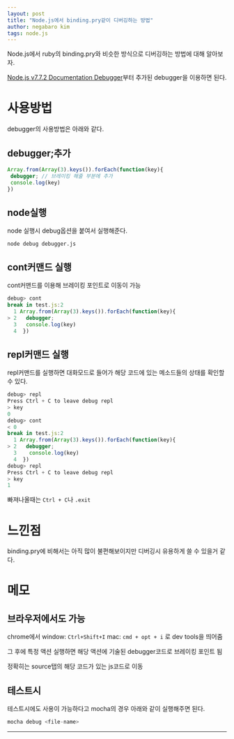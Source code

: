 ```yaml
---
layout: post
title: "Node.js에서 binding.pry같이 디버깅하는 방법"
author: negabaro kim
tags: node.js
---
```


Node.js에서 ruby의 binding.pry와 비슷한 방식으로 디버깅하는 방법에 대해 알아보자.

[Node.js v7.7.2 Documentation Debugger]부터 추가된 debugger을 이용하면 된다.


# 사용방법

debugger의 사용방법은 아래와 같다.

## debugger;추가

```js
Array.from(Array(3).keys()).forEach(function(key){
 debugger; // 브레이킹 해줄 부분에 추가
 console.log(key)
})
```

## node실행

node 실행시 debug옵션을 붙여서 실행해준다.

`node debug debugger.js`


## cont커맨드 실행


cont커맨드를 이용해 브레이킹 포인트로 이동이 가능

```js
debug> cont
break in test.js:2
  1 Array.from(Array(3).keys()).forEach(function(key){
> 2   debugger;
  3   console.log(key)
  4  })
```

## repl커맨드 실행

repl커맨드를 실행하면 대화모드로 들어가 해당 코드에 있는 메소드들의 상태를 확인할 수 있다.

```js
debug> repl
Press Ctrl + C to leave debug repl
> key
0
debug> cont
< 0
break in test.js:2
  1 Array.from(Array(3).keys()).forEach(function(key){
> 2   debugger;
  3    console.log(key)
  4  })
debug> repl
Press Ctrl + C to leave debug repl
> key
1
```

빠져나올때는 `Ctrl + C`나 `.exit`

# 느낀점

binding.pry에 비해서는 아직 많이 불편해보이지만 디버깅시 유용하게 쓸 수 있을거 같다.

# 메모

## 브라우저에서도 가능

chrome에서 
window: `Ctrl+Shift+I` mac: `cmd + opt + i` 로 dev tools을 띄어줌

그 후에 특정 액션 실행하면 해당 액션에 기술된 debugger코드로 브레이킹 포인트 됨

정확히는 source탭의 해당 코드가 있는 js코드로 이동





## 테스트시

테스트시에도 사용이 가능하다고
mocha의 경우 아래와 같이 실행해주면 된다.

```js
mocha debug <file-name>
```



---

[Node.js v7.7.2 Documentation Debugger]: https://nodejs.org/api/debugger.html

[Link]: https://qiita.com/murata0705/items/272579bc6bbaffad6292

[binding-pry-for-javascript-console]: https://stackoverflow.com/questions/17096263/binding-pry-for-javascript-console
